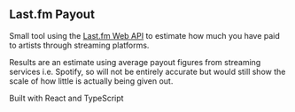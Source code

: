 ## Last.fm Payout

Small tool using the [Last.fm Web API](https://www.last.fm/api) to estimate how much you have paid to artists through streaming platforms.

Results are an estimate using average payout figures from streaming services i.e. Spotify, so will not be entirely accurate but would still show the scale of how little is actually being given out.

Built with React and TypeScript